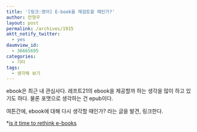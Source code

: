 ```yaml
---
title: '[링크:영어] E-book을 재검토할 때인가?'
author: 안형우
layout: post
permalink: /archives/1915
aktt_notify_twitter:
  - yes
daumview_id:
  - 36665695
categories:
  - 기타
tags:
  - 생각해 보기
---
```

ebook은 최근 내 관심사다. 레프트21의 ebook을 제공할까 하는 생각을 많이 하고 있기도 하다. 물론 포맷으로 생각하는 건 epub이다. 

여튼간에, ebook에 대해 다시 생각할 때인가? 라는 글을 발견, 링크한다. 

*[is it time to rethink e-books][1]

 [1]: http://sixrevisions.com/web-technology/is-it-time-to-rethink-e-books/